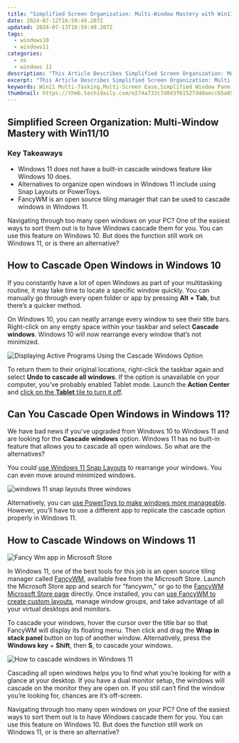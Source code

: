 ```yaml
---
title: "Simplified Screen Organization: Multi-Window Mastery with Win11/10"
date: 2024-07-12T16:59:49.207Z
updated: 2024-07-13T16:59:49.207Z
tags:
  - windows10
  - windows11
categories:
  - os
  - windows 11
description: "This Article Describes Simplified Screen Organization: Multi-Window Mastery with Win11/10"
excerpt: "This Article Describes Simplified Screen Organization: Multi-Window Mastery with Win11/10"
keywords: Win11 Multi-Tasking,Multi-Screen Ease,Simplified Window Pane,Win10 Window Layouts,Screen Split Mastery,Windows 11 Organization,Multi-Window Win10/11
thumbnail: https://thmb.techidaily.com/e274a732c7d0d3f61527d48aecc65a65fbbf84ca45a89dafe19b065f7716c31c.jpg
---
```


## Simplified Screen Organization: Multi-Window Mastery with Win11/10

### Key Takeaways

* Windows 11 does not have a built-in cascade windows feature like Windows 10 does.
* Alternatives to organize open windows in Windows 11 include using Snap Layouts or PowerToys.
* FancyWM is an open source tiling manager that can be used to cascade windows in Windows 11\.

 Navigating through too many open windows on your PC? One of the easiest ways to sort them out is to have Windows cascade them for you. You can use this feature on Windows 10\. But does the function still work on Windows 11, or is there an alternative?

## How to Cascade Open Windows in Windows 10

 If you constantly have a lot of open Windows as part of your multitasking routine, it may take time to locate a specific window quickly. You can manually go through every open folder or app by pressing **Alt + Tab**, but there’s a quicker method.

 On Windows 10, you can neatly arrange every window to see their title bars. Right-click on any empty space within your taskbar and select **Cascade windows**. Windows 10 will now rearrange every window that’s not minimized.

![Displaying Active Programs Using the Cascade Windows Option](https://static1.makeuseofimages.com/wordpress/wp-content/uploads/2022/06/Displaying-Active-Programs-Using-the-Cascade-Windows-Option.jpg)

 To return them to their original locations, right-click the taskbar again and select **Undo to cascade all windows**. If the option is unavailable on your computer, you’ve probably enabled Tablet mode. Launch the **Action Center** and [click on the **Tablet** tile to turn it off](https://www.makeuseof.com/turn-off-tablet-mode-windows-10/).

## Can You Cascade Open Windows in Windows 11?

 We have bad news if you’ve upgraded from Windows 10 to Windows 11 and are looking for the **Cascade windows** option. Windows 11 has no built-in feature that allows you to cascade all open windows. So what are the alternatives?

 You could [use Windows 11 Snap Layouts](https://www.makeuseof.com/how-to-use-snap-layouts-in-windows-11/) to rearrange your windows. You can even move around minimized windows.

![windows 11 snap layouts three windows](https://static1.makeuseofimages.com/wordpress/wp-content/uploads/2021/08/windows-11-snap-layouts-three-windows.jpg)

 Alternatively, you can [use PowerToys to make windows more manageable](https://www.makeuseof.com/tag/windows-10-powertoys/). However, you’ll have to use a different app to replicate the cascade option properly in Windows 11\.

## How to Cascade Windows on Windows 11
![Fancy Wm app in Microsoft Store](https://static1.makeuseofimages.com/wordpress/wp-content/uploads/2023/12/fancy-wm-1.jpg)

 In Windows 11, one of the best tools for this job is an open source tiling manager called [FancyWM](https://github.com/FancyWM), available free from the Microsoft Store. Launch the Microsoft Store app and search for "fancywm," or go to the [FancyWM Microsoft Store page](https://apps.microsoft.com/store/detail/fancywm-dynamic-tiling-window-manager/9P1741LKHQS9?hl=en-us&gl=us) directly. Once installed, you can [use FancyWM to create custom layouts](https://www.makeuseof.com/windows-fancywm-guide/), manage window groups, and take advantage of all your virtual desktops and monitors.

 To cascade your windows, hover the cursor over the title bar so that FancyWM will display its floating menu. Then click and drag the **Wrap in stack panel** button on top of another window. Alternatively, press the **Windows key** \+ **Shift**, then **S**, to cascade your windows.

![How to cascade windows in Windows 11](https://static1.makeuseofimages.com/wordpress/wp-content/uploads/2023/12/cascade-windows-app-1.jpg)

 Cascading all open windows helps you to find what you’re looking for with a glance at your desktop. If you have a dual monitor setup, the windows will cascade on the monitor they are open on. If you still can’t find the window you’re looking for, chances are it’s off-screen.

 Navigating through too many open windows on your PC? One of the easiest ways to sort them out is to have Windows cascade them for you. You can use this feature on Windows 10\. But does the function still work on Windows 11, or is there an alternative?



<ins class="adsbygoogle"
      style="display:block"
      data-ad-client="ca-pub-7571918770474297"
      data-ad-slot="8358498916"
      data-ad-format="auto"
      data-full-width-responsive="true"></ins>

